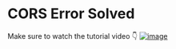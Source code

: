 # CORS Error Solved

Make sure to watch the tutorial video 👇
[![image](https://user-images.githubusercontent.com/65452005/142983261-9b7dc1ff-67d8-46b5-9349-f672b0cdbee4.png)](https://youtu.be/BD8MNyyBmCo)
